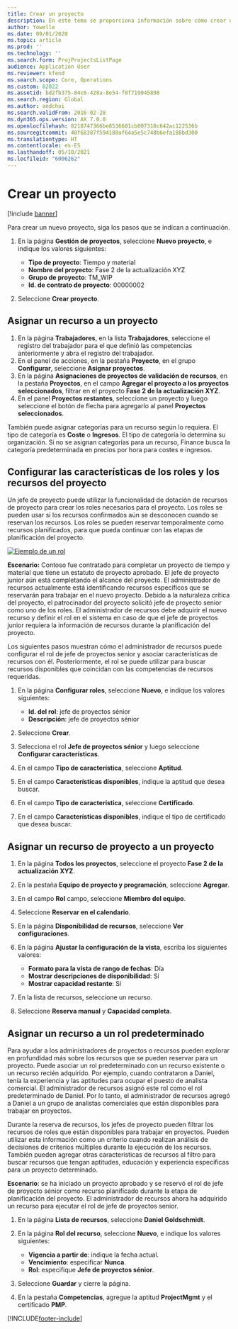 ```yaml
---
title: Crear un proyecto
description: En este tema se proporciona información sobre cómo crear un proyecto nuevo.
author: Yowelle
ms.date: 09/01/2020
ms.topic: article
ms.prod: ''
ms.technology: ''
ms.search.form: ProjProjectsListPage
audience: Application User
ms.reviewer: kfend
ms.search.scope: Core, Operations
ms.custom: 82022
ms.assetid: bd2fb375-84c6-428a-8e54-f0f719045898
ms.search.region: Global
ms.author: andchoi
ms.search.validFrom: 2016-02-28
ms.dyn365.ops.version: AX 7.0.0
ms.openlocfilehash: 8218747366be8536601cb007318c642ac122536b
ms.sourcegitcommit: 40f68387f594180af64a5e5c748b6efa188bd300
ms.translationtype: HT
ms.contentlocale: es-ES
ms.lasthandoff: 05/10/2021
ms.locfileid: "6006262"
---
```

# <a name="create-a-new-project"></a>Crear un proyecto

[!include [banner](../includes/banner.md)]

Para crear un nuevo proyecto, siga los pasos que se indican a continuación.

1. En la página **Gestión de proyectos**, seleccione **Nuevo proyecto**, e indique los valores siguientes:

    - **Tipo de proyecto**: Tiempo y material
    - **Nombre del proyecto**: Fase 2 de la actualización XYZ
    - **Grupo de proyecto**: TM\_WIP
    - **Id. de contrato de proyecto**: 00000002

2. Seleccione **Crear proyecto**.

## <a name="assign-a-resource-to-a-project"></a>Asignar un recurso a un proyecto

1. En la página **Trabajadores**, en la lista **Trabajadores**, seleccione el registro del trabajador para el que definió las competencias anteriormente y abra el registro del trabajador.
2. En el panel de acciones, en la pestaña **Proyecto**, en el grupo **Configurar**, seleccione **Asignar proyectos**.
3. En la página **Asignaciones de proyectos de validación de recursos**, en la pestaña **Proyectos**, en el campo **Agregar el proyecto a los proyectos seleccionados**, filtrar en el proyecto **Fase 2 de la actualización XYZ**.
4. En el panel **Proyectos restantes**, seleccione un proyecto y luego seleccione el botón de flecha para agregarlo al panel **Proyectos seleccionados**.

También puede asignar categorías para un recurso según lo requiera. El tipo de categoría es **Coste** o **Ingresos**. El tipo de categoría lo determina su organización. Si no se asignan categorías para un recurso, Finance busca la categoría predeterminada en precios por hora para costes e ingresos.

## <a name="set-up-project-resource-and-role-characteristics"></a>Configurar las características de los roles y los recursos del proyecto

Un jefe de proyecto puede utilizar la funcionalidad de dotación de recursos de proyecto para crear los roles necesarios para el proyecto. Los roles se pueden usar si los recursos confirmados aún se desconocen cuando se reservan los recursos. Los roles se pueden reservar temporalmente como recursos planificados, para que pueda continuar con las etapas de planificación del proyecto.

[![Ejemplo de un rol](./media/projectresourcing05.jpg)](./media/projectresourcing05.jpg) 

**Escenario:** Contoso fue contratado para completar un proyecto de tiempo y material que tiene un estatuto de proyecto aprobado. El jefe de proyecto junior aún está completando el alcance del proyecto. El administrador de recursos actualmente está identificando recursos específicos que se reservarán para trabajar en el nuevo proyecto. Debido a la naturaleza crítica del proyecto, el patrocinador del proyecto solicitó jefe de proyecto senior como uno de los roles. El administrador de recursos debe adquirir el nuevo recurso y definir el rol en el sistema en caso de que el jefe de proyectos junior requiera la información de recursos durante la planificación del proyecto.

Los siguientes pasos muestran cómo el administrador de recursos puede configurar el rol de jefe de proyectos senior y asociar características de recursos con él. Posteriormente, el rol se puede utilizar para buscar recursos disponibles que coincidan con las competencias de recursos requeridas.

1. En la página **Configurar roles**, seleccione **Nuevo**, e indique los valores siguientes:

    - **Id. del rol**: jefe de proyectos sénior
    - **Descripción**: jefe de proyectos sénior

2. Seleccione **Crear**.
3. Selecciona el rol **Jefe de proyectos sénior** y luego seleccione **Configurar características**.
4. En el campo **Tipo de característica**, seleccione **Aptitud**.
5. En el campo **Características disponibles**, indique la aptitud que desea buscar.
6. En el campo **Tipo de característica**, seleccione **Certificado**.
7. En el campo **Características disponibles**, indique el tipo de certificado que desea buscar.

## <a name="assign-a-project-resource-to-a-project"></a>Asignar un recurso de proyecto a un proyecto

1. En la página **Todos los proyectos**, seleccione el proyecto **Fase 2 de la actualización XYZ**.
2. En la pestaña **Equipo de proyecto y programación**, seleccione **Agregar**.
3. En el campo **Rol** campo, seleccione **Miembro del equipo**.
4. Seleccione **Reservar en el calendario**.
5. En la página **Disponibilidad de recursos**, seleccione **Ver configuraciones**.
6. En la página **Ajustar la configuración de la vista**, escriba los siguientes valores:

    - **Formato para la vista de rango de fechas**: Día
    - **Mostrar descripciones de disponibilidad**: Sí
    - **Mostrar capacidad restante**: Sí

7. En la lista de recursos, seleccione un recurso.
8. Seleccione **Reserva manual** y **Capacidad completa**.

## <a name="assign-a-resource-to-a-default-role"></a>Asignar un recurso a un rol predeterminado

Para ayudar a los administradores de proyectos o recursos pueden explorar en profundidad más sobre los recursos que se pueden reservar para un proyecto. Puede asociar un rol predeterminado con un recurso existente o un recurso recién adquirido. Por ejemplo, cuando contrataron a Daniel, tenía la experiencia y las aptitudes para ocupar el puesto de analista comercial. El administrador de recursos asignó este rol como el rol predeterminado de Daniel. Por lo tanto, el administrador de recursos agregó a Daniel a un grupo de analistas comerciales que están disponibles para trabajar en proyectos.

Durante la reserva de recursos, los jefes de proyecto pueden filtrar los recursos de roles que están disponibles para trabajar en proyectos. Pueden utilizar esta información como un criterio cuando realizan análisis de decisiones de criterios múltiples durante la ejecución de los recursos. También pueden agregar otras características de recursos al filtro para buscar recursos que tengan aptitudes, educación y experiencia específicas para un proyecto determinado.

**Escenario**: se ha iniciado un proyecto aprobado y se reservó el rol de jefe de proyecto sénior como recurso planificado durante la etapa de planificación del proyecto. El administrador de recursos ahora ha adquirido un recurso para ejecutar el rol de jefe de proyectos senior.

1. En la página **Lista de recursos**, seleccione **Daniel Goldschmidt**.
2. En la página **Rol del recurso**, seleccione **Nuevo**, e indique los valores siguientes:

    - **Vigencia a partir de**: indique la fecha actual.
    - **Vencimiento**: especificar **Nunca**.
    - **Rol**: especifique **Jefe de proyectos sénior**.

3. Seleccione **Guardar** y cierre la página.
4. En la pestaña **Competencias**, agregue la aptitud **ProjectMgmt** y el certificado **PMP**.


[!INCLUDE[footer-include](../includes/footer-banner.md)]